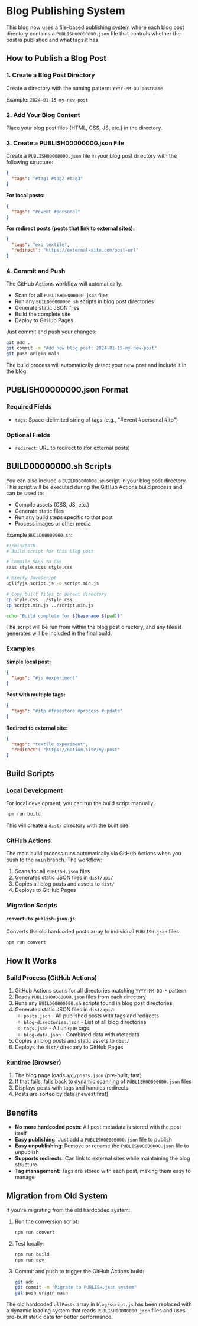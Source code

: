 # Blog Publishing System

This blog now uses a file-based publishing system where each blog post directory contains a `PUBLISH00000000.json` file that controls whether the post is published and what tags it has.

## How to Publish a Blog Post

### 1. Create a Blog Post Directory
Create a directory with the naming pattern: `YYYY-MM-DD-postname`

Example: `2024-01-15-my-new-post`

### 2. Add Your Blog Content
Place your blog post files (HTML, CSS, JS, etc.) in the directory.

### 3. Create a PUBLISH00000000.json File
Create a `PUBLISH00000000.json` file in your blog post directory with the following structure:

```json
{
  "tags": "#tag1 #tag2 #tag3"
}
```

**For local posts:**
```json
{
  "tags": "#event #personal"
}
```

**For redirect posts (posts that link to external sites):**
```json
{
  "tags": "exp textile",
  "redirect": "https://external-site.com/post-url"
}
```

### 4. Commit and Push
The GitHub Actions workflow will automatically:
- Scan for all `PUBLISH00000000.json` files
- Run any `BUILD00000000.sh` scripts in blog post directories
- Generate static JSON files
- Build the complete site
- Deploy to GitHub Pages

Just commit and push your changes:

```bash
git add .
git commit -m "Add new blog post: 2024-01-15-my-new-post"
git push origin main
```

The build process will automatically detect your new post and include it in the blog.

## PUBLISH00000000.json Format

### Required Fields
- `tags`: Space-delimited string of tags (e.g., "#event #personal #itp")

### Optional Fields
- `redirect`: URL to redirect to (for external posts)

## BUILD00000000.sh Scripts

You can also include a `BUILD00000000.sh` script in your blog post directory. This script will be executed during the GitHub Actions build process and can be used to:

- Compile assets (CSS, JS, etc.)
- Generate static files
- Run any build steps specific to that post
- Process images or other media

Example `BUILD00000000.sh`:
```bash
#!/bin/bash
# Build script for this blog post

# Compile SASS to CSS
sass style.scss style.css

# Minify JavaScript
uglifyjs script.js -o script.min.js

# Copy built files to parent directory
cp style.css ../style.css
cp script.min.js ../script.min.js

echo "Build complete for $(basename $(pwd))"
```

The script will be run from within the blog post directory, and any files it generates will be included in the final build.

### Examples

**Simple local post:**
```json
{
  "tags": "#js #experiment"
}
```

**Post with multiple tags:**
```json
{
  "tags": "#itp #freestore #process #update"
}
```

**Redirect to external site:**
```json
{
  "tags": "textile experiment",
  "redirect": "https://notion.site/my-post"
}
```

## Build Scripts

### Local Development
For local development, you can run the build script manually:

```bash
npm run build
```

This will create a `dist/` directory with the built site.

### GitHub Actions
The main build process runs automatically via GitHub Actions when you push to the `main` branch. The workflow:

1. Scans for all `PUBLISH.json` files
2. Generates static JSON files in `dist/api/`
3. Copies all blog posts and assets to `dist/`
4. Deploys to GitHub Pages

### Migration Scripts

#### `convert-to-publish-json.js`
Converts the old hardcoded posts array to individual `PUBLISH.json` files.

```bash
npm run convert
```

## How It Works

### Build Process (GitHub Actions)
1. GitHub Actions scans for all directories matching `YYYY-MM-DD-*` pattern
2. Reads `PUBLISH00000000.json` files from each directory
3. Runs any `BUILD00000000.sh` scripts found in blog post directories
4. Generates static JSON files in `dist/api/`:
   - `posts.json` - All published posts with tags and redirects
   - `blog-directories.json` - List of all blog directories
   - `tags.json` - All unique tags
   - `blog-data.json` - Combined data with metadata
5. Copies all blog posts and static assets to `dist/`
6. Deploys the `dist/` directory to GitHub Pages

### Runtime (Browser)
1. The blog page loads `api/posts.json` (pre-built, fast)
2. If that fails, falls back to dynamic scanning of `PUBLISH00000000.json` files
3. Displays posts with tags and handles redirects
4. Posts are sorted by date (newest first)

## Benefits

- **No more hardcoded posts**: All post metadata is stored with the post itself
- **Easy publishing**: Just add a `PUBLISH00000000.json` file to publish
- **Easy unpublishing**: Remove or rename the `PUBLISH00000000.json` file to unpublish
- **Supports redirects**: Can link to external sites while maintaining the blog structure
- **Tag management**: Tags are stored with each post, making them easy to manage

## Migration from Old System

If you're migrating from the old hardcoded system:

1. Run the conversion script:
   ```bash
   npm run convert
   ```

2. Test locally:
   ```bash
   npm run build
   npm run dev
   ```

3. Commit and push to trigger the GitHub Actions build:
   ```bash
   git add .
   git commit -m "Migrate to PUBLISH.json system"
   git push origin main
   ```

The old hardcoded `allPosts` array in `blog/script.js` has been replaced with a dynamic loading system that reads `PUBLISH00000000.json` files and uses pre-built static data for better performance. 
